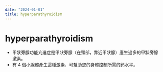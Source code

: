 ```yaml
---
date: "2024-01-01"
title: hyperparathyroidism
---
```


# hyperparathyroidism

- 甲狀旁腺功能亢進症是甲狀旁腺（在頸部，靠近甲狀腺）產生過多的甲狀旁腺激素。
- 有 4 個小腺體產生這種激素，可幫助您的身體控制所需的鈣水平。

